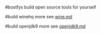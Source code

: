 #bostfys
build open source tools for yourself

#build winehq
    more see [wine.md](./wine.md)

#build openjdk9
    more see [openjdk9.md](./openjdk9.md)
